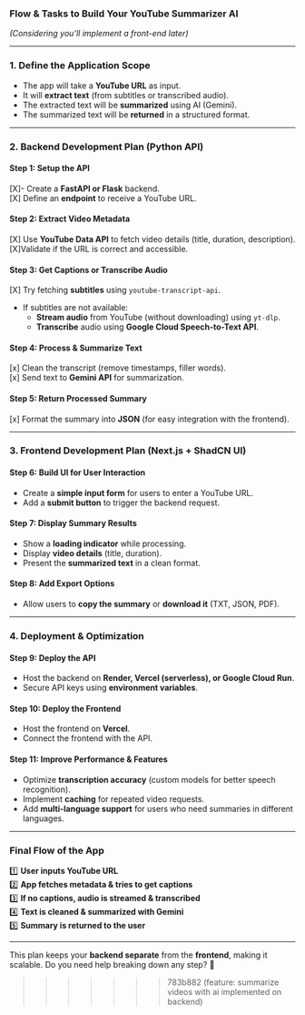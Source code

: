 ### **Flow & Tasks to Build Your YouTube Summarizer AI**  
*(Considering you’ll implement a front-end later)*  

---

### **1. Define the Application Scope**  
- The app will take a **YouTube URL** as input.  
- It will **extract text** (from subtitles or transcribed audio).  
- The extracted text will be **summarized** using AI (Gemini).  
- The summarized text will be **returned** in a structured format.  

---

### **2. Backend Development Plan (Python API)**  
#### **Step 1: Setup the API**  
[X]- Create a **FastAPI or Flask** backend.  
[X] Define an **endpoint** to receive a YouTube URL.  

#### **Step 2: Extract Video Metadata**  
[X] Use **YouTube Data API** to fetch video details (title, duration, description).  
[X]Validate if the URL is correct and accessible.  

#### **Step 3: Get Captions or Transcribe Audio**  
[X] Try fetching **subtitles** using `youtube-transcript-api`.  
- If subtitles are not available:  
  - **Stream audio** from YouTube (without downloading) using `yt-dlp`.  
  - **Transcribe** audio using **Google Cloud Speech-to-Text API**.  

#### **Step 4: Process & Summarize Text**  
[x] Clean the transcript (remove timestamps, filler words).  
[x] Send text to **Gemini API** for summarization.   

#### **Step 5: Return Processed Summary**  
[x] Format the summary into **JSON** (for easy integration with the frontend).  

---

### **3. Frontend Development Plan (Next.js + ShadCN UI)**  
#### **Step 6: Build UI for User Interaction**  
- Create a **simple input form** for users to enter a YouTube URL.  
- Add a **submit button** to trigger the backend request.  

#### **Step 7: Display Summary Results**  
- Show a **loading indicator** while processing.  
- Display **video details** (title, duration).  
- Present the **summarized text** in a clean format.  

#### **Step 8: Add Export Options**  
- Allow users to **copy the summary** or **download it** (TXT, JSON, PDF).  

---

### **4. Deployment & Optimization**  
#### **Step 9: Deploy the API**  
- Host the backend on **Render, Vercel (serverless), or Google Cloud Run**.  
- Secure API keys using **environment variables**.  

#### **Step 10: Deploy the Frontend**  
- Host the frontend on **Vercel**.  
- Connect the frontend with the API.  

#### **Step 11: Improve Performance & Features**  
- Optimize **transcription accuracy** (custom models for better speech recognition).  
- Implement **caching** for repeated video requests.  
- Add **multi-language support** for users who need summaries in different languages.  

---

### **Final Flow of the App**  
1️⃣ **User inputs YouTube URL**  
2️⃣ **App fetches metadata & tries to get captions**  
3️⃣ **If no captions, audio is streamed & transcribed**  
4️⃣ **Text is cleaned & summarized with Gemini**  
5️⃣ **Summary is returned to the user**  

---

This plan keeps your **backend separate** from the **frontend**, making it scalable. Do you need help breaking down any step? 🚀
>>>>>>> 783b882 (feature: summarize videos with ai implemented on backend)
